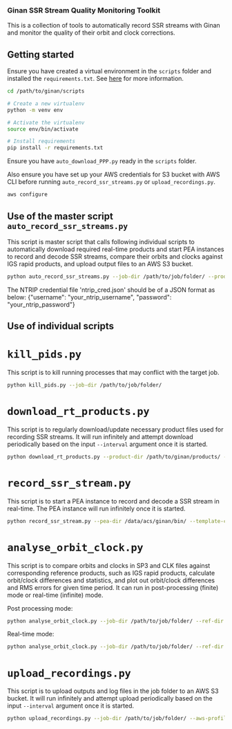 ### Ginan SSR Stream Quality Monitoring Toolkit

This is a collection of tools to automatically record SSR streams with Ginan and monitor the quality of their orbit and clock corrections.

## Getting started

Ensure you have created a virtual environment in the `scripts` folder and installed the `requirements.txt`. See [here](https://docs.python.org/3/library/venv.html) for more information.

```bash
cd /path/to/ginan/scripts

# Create a new virtualenv
python -m venv env

# Activate the virtualenv
source env/bin/activate

# Install requirements
pip install -r requirements.txt
```

Ensure you have `auto_download_PPP.py` ready in the `scripts` folder.

Also ensure you have set up your AWS credentials for S3 bucket with AWS CLI before running `auto_record_ssr_streams.py` or `upload_recordings.py`.

```bash
aws configure
```

## Use of the master script `auto_record_ssr_streams.py`

This script is master script that calls following individual scripts to automatically download required real-time products and start PEA instances to record and decode SSR streams, compare their orbits and clocks against IGS rapid products, and upload output files to an AWS S3 bucket.

```bash
python auto_record_ssr_streams.py --job-dir /path/to/job/folder/ --product-dir /path/to/ginan/products/ --pea-dir /data/acs/ginan/bin/ --template-config /path/to/ginan/debugConfigs/record_ssr_stream.yaml --ntrip-cred-file-path ntrip_cred.json --ssr-streams 'SSRA00BKG0, SSRA00GFZ0, SSRA00WHU0, SSRA02IGS0, SSRA03IGS0' --aws-profile aws-credentials-profile --s3-bucket target-s3-bucket --s3-root-dir target/s3/prefix --cull-file-types '.rtcm, .rnx, .json'
```

The NTRIP credential file 'ntrip_cred.json' should be of a JSON format as below:
{"username": "your_ntrip_username", "password": "your_ntrip_password"}

## Use of individual scripts

# `kill_pids.py`

This script is to kill running processes that may conflict with the target job.

```bash
python kill_pids.py --job-dir /path/to/job/folder/
```

# `download_rt_products.py`

This script is to regularly download/update necessary product files used for recording SSR streams. It will run infinitely and attempt download periodically based on the input `--interval` argument once it is started.

```bash
python download_rt_products.py --product-dir /path/to/ginan/products/ --interval 86400
```

# `record_ssr_stream.py`

This script is to start a PEA instance to record and decode a SSR stream in real-time. The PEA instance will run infinitely once it is started.

```bash
python record_ssr_stream.py --pea-dir /data/acs/ginan/bin/ --template-config /path/to/ginan/debugConfigs/record_ssr_stream.yaml --job-dir /path/to/job/folder/ --product-dir /path/to/ginan/products/ --ntrip-username ntrip-username --ntrip-password ntrip-password --ssr-mountpoint SSRA00BKG0 --rotation-period 86400 --interval 1
```

# `analyse_orbit_clock.py`

This script is to compare orbits and clocks in SP3 and CLK files against corresponding reference products, such as IGS rapid products, calculate orbit/clock differences and statistics, and plot out orbit/clock differences and RMS errors for given time period. It can run in post-processing (finite) mode or real-time (infinite) mode.

Post processing mode:
```bash
python analyse_orbit_clock.py --job-dir /path/to/job/folder/ --ref-dir /path/to/ginan/products/ --sub-jobs 'sub-job-1, sub-job-2' --start-yrdoy 2024204 --end-yrdoy 2024215 --session-len 1 --clk-norm-types 'epoch, daily' --rel-output-dir gnssanalysis
```

Real-time mode:
```bash
python analyse_orbit_clock.py --job-dir /path/to/job/folder/ --ref-dir /path/to/ginan/products/ --session-len 1 --clk-norm-types 'epoch, daily' --rel-output-dir gnssanalysis
```

# `upload_recordings.py`

This script is to upload outputs and log files in the job folder to an AWS S3 bucket. It will run infinitely and attempt upload periodically based on the input `--interval` argument once it is started.

```bash
python upload_recordings.py --job-dir /path/to/job/folder/ --aws-profile aws-credentials-profile --s3-bucket target-s3-bucket --s3-root-dir target/s3/prefix --interval 86400 --time-threshold 129600 --cull-file-types '.rtcm, .rnx, .json'
```
